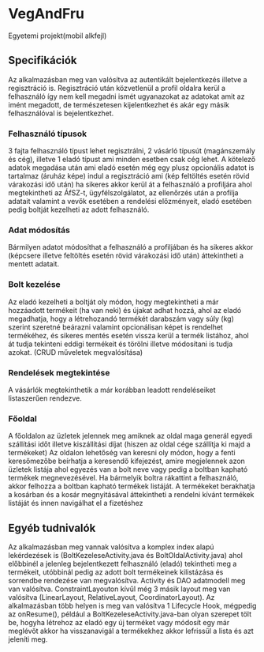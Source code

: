 # VegAndFru
Egyetemi projekt(mobil alkfejl)

## Specifikációk
Az alkalmazásban meg van valósítva az autentikált bejelentkezés illetve a regisztráció is.
Regisztráció után közvetlenül a profil oldalra kerül a felhasználó így nem kell megadni ismét ugyanazokat az adatokat amit az imént megadott, de természetesen kijelentkezhet és
akár egy másik felhasználóval is bejelentkezhet.

### Felhasználó típusok
3 fajta felhasználó típust lehet regisztrálni, 2 vásárló típusút (magánszemály és cég), illetve 1 eladó típust ami minden esetben csak cég lehet. 
A kötelező adatok megadása után ami eladó esetén még egy plusz opcionális adatot is tartalmaz (áruház képe) indul a regisztráció ami (kép feltöltés esetén rövid várakozási idő után) ha sikeres akkor kerül át a felhasználó a profiljára ahol megtekintheti az ÁfSZ-t, ügyfélszolgálatot, az ellenőrzés után a profilja adatait valamint a vevők esetében a rendelési előzményeit, eladó esetében pedig boltját kezelheti az adott felhasználó.

### Adat módosítás
Bármilyen adatot módosíthat a felhasználó a profiljában és ha sikeres akkor (képcsere illetve feltöltés esetén rövid várakozási idő után) áttekintheti a mentett adatait.

### Bolt kezelése
Az eladó kezelheti a boltját oly módon, hogy megtekintheti a már hozzáadott termékeit (ha van neki) és újakat adhat hozzá, ahol az eladó megadhatja, hogy a létrehozandó termékét darabszám vagy súly (kg) szerint szeretné beárazni valamint opcionálisan képet is rendelhet termékéhez, és sikeres mentés esetén vissza kerül a termék listához, ahol át tudja tekinteni eddigi termékeit és törölni illetve módosítani is tudja azokat. (CRUD műveletek megvalósítása)

### Rendelések megtekintése
A vásárlók megtekinthetik a már korábban leadott rendeléseiket listaszerűen rendezve.

### Főoldal
A főoldalon az üzletek jelennek meg amiknek az oldal maga generál egyedi szállítási időt illetve kiszállítási díjat (hiszen az oldal cége szállítja ki majd a termékeket)
Az oldalon lehetőség van keresni oly módon, hogy a fenti keresőmezőbe beírhatja a keresendő kifejezést, amire megjelennek azon üzletek listája ahol egyezés van a bolt neve vagy pedig a boltban kapható termékek megnevezésével.
 Ha bármelyik boltra rákattint a felhasználó, akkor felhozza a boltban kapható termékek listáját. A termékeket berakhatja a kosárban és a kosár megnyitásával áttekintheti a rendelni kívánt termékek listáját és innen navigálhat el a fizetéshez

## Egyéb tudnivalók
Az alkalmazásban meg vannak valósítva a komplex index alapú lekérdezések is (BoltKezeleseActivity.java és BoltOldalActivity.java) ahol előbbinél a jelenleg bejelentkezett felhasználó (eladó) tekintheti meg a termékeit, utóbbinál pedig az adott bolt termékeinek kilistázása és sorrendbe rendezése van megvalósítva.
Activity és DAO adatmodell meg van valósítva.
ConstraintLayouton kívűl még 3 másik layout meg van valósítva (LinearLayout, RelativeLayout, CoordinatorLayout).
Az alkalmazásban több helyen is meg van valósítva 1 Lifecycle Hook, mégpedig az onResume(), például a BoltKezeleseActivity.java-ban olyan szerepet tölt be, hogyha létrehoz az eladó egy új terméket vagy módosít egy már meglévőt akkor ha visszanavigál a termékekhez akkor lefrissűl a lista és azt jeleníti meg.

